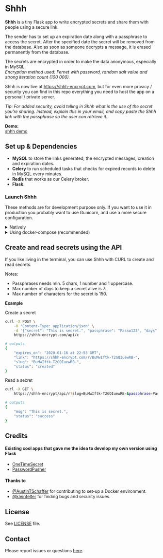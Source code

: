# Shhh  

**Shhh** is a tiny Flask app to write encrypted secrets and share them with people
using a secure link.  

The sender has to set up an expiration date along with a passphrase to access 
the secret. After the specified date the secret will be removed from the database.
Also as soon as someone decrypts a message, it is erased permanently from the 
database.  

The secrets are encrypted in order to make the data anonymous, especially
in MySQL.  
_Encryption method used: Fernet with password, random salt value and strong
iteration count (100 000)._  

Shhh is now live at https://shhh-encrypt.com, but for even more privacy / security you can
find in this repo everything you need to host the app on a personal / private server.  

_Tip: For added security, avoid telling in Shhh what is the use of the secret you're 
sharing. Instead, explain this in your email, and copy paste the Shhh link with the passphrase
so the user can retrieve it._  

**Demo:**  
[shhh demo](http://i.imgur.com/48SvAPa.gif)

## Set up & Dependencies

- **MySQL** to store the links generated, the encrypted messages, creation
and expiration dates.  
- **Celery** to run scheduled tasks that checks for expired records to delete in MySQL
every minutes.  
- **Redis** that works as our Celery broker.  
- **Flask**.  

### Launch Shhh

These methods are for development purpose only. If you want to use it in production
you probably want to use Gunicorn, and use a more secure configuration.  

<details>
<summary>Natively</summary>
  
#### MySQL

You will need a MySQL server running on localhost in the background.  
Create a MySQL database and run the following script to generate the
table `links` that will store our data.  

```sql
CREATE TABLE `links` (
  `slug_link` text,
  `encrypted_text` text,
  `date_created` datetime DEFAULT NULL,
  `date_expires` datetime DEFAULT NULL
) ENGINE=InnoDB DEFAULT CHARSET=utf8;
```

This MySQL query can also be executed against the MySQL server instance via
the `mysql/initialize.sql` file.  

#### Redis  

You will also need Redis running on localhost in the background has it will
work as our Celery broker. Open a new terminal window and launch it.    
```sh
redis-server
```

#### Flask and Celery   

In another terminal window, clone this repository and go inside it.
```sh 
git clone https://github.com/smallwat3r/shhh.git && cd shhh
```

We recommend that you create a virtual environment for this project, so you can
install the required dependencies.  

```sh
virtualenv -p python3 venv --no-site-package
source venv/bin/activate
pip install -r requirements.txt
```

Stay in the virtual environment created.  

You then need to set up a few environment variables. These will be used to
configure Flask, as well as the app's connection to MySQL.  

```sh
export FLASK_APP=shhh
export FLASK_ENV=dev-local
export HOST_MYSQL=127.0.0.1
export USER_MYSQL=<your MySQL username>
export PASS_MYSQL=<your MySQL password>
export DB_MYSQL=<name of the MySQL database created>
```

We then need to launch our Celery worker.  

To launch our Celery worker, open a new terminal window, go to the
project and run  

```sh
source venv/bin/activate  # make sure we are connected to our virtual env.
celery -A shhh.tasks worker --loglevel=INFO
```

Then we need to launch Celery beat that will be triggered by the worker to
delete the expired records from the database every minutes.  

To launch Celery beat, open a third terminal window, go to the
project and run  

```sh
source venv/bin/activate  # make sure we are connected to our virtual env.
celery -A shhh.tasks beat --loglevel=INFO
```

Then go back to your first terminal where you first set-up your virtual env
and launch flask with

```sh
python3 -m flask run --host='0.0.0.0'
```

You can now access Shhh on http://localhost:5000/  

You should be able to see in your other terminal windows the logs from 
Redis, Celery and Celery beat trigerring and receiving tasks to check
and deleted the expired records.  

</details>

<details>
<summary>Using docker-compose (recommended)</summary>

#### docker-compose  

You will need Docker, docker-compose and make installed on your machine.  

For development instances of Shhh, this repo contains a docker-compose
configuration. The configuration defines default settings for Shhh,
default settings for a containerized instance of MySQL server as well
as default settings for Redis and Celery (worker + beat). To build and
run Shhh via docker-compose:  

```sh
docker-compose up -d
```

or via Makefile:

```sh
make dc-start    # start app
                 
                 # other commands
                 # --------------
make dc-stop     # stop app
make dc-reboot   # reboot app
make dc-cleanup  # clean
```

Once the container image has finished building and starting, Shhh will be
available via http://localhost:5000/  

You can also inspect the MySQL data via http://localhost:8080/  
  
</details>

## Create and read secrets using the API

If you like living in the terminal, you can use Shhh with CURL to create
and read secrets.  

Notes: 
* Passphrases needs min. 5 chars, 1 number and 1 uppercase.  
* Max number of days to keep a secret alive is 7.  
* Max number of characters for the secret is 150.  

**Example**  

Create a secret  
```sh 
curl -X POST \
    -H "Content-Type: application/json" \
    -d '{"secret": "This is secret.", "passphrase": "Passw123", "days": 3}' \
    https://shhh-encrypt.com/api/c

# outputs
{
    "expires_on": "2020-01-16 at 22:53 GMT",
    "link": "https://shhh-encrypt.com/r/BuMwIftk-T2GQIuewRB-",
    "slug": "BuMwIftk-T2GQIuewRB-",
    "status": "created"
}
```

Read a secret  
```sh
curl -X GET \
    https://shhh-encrypt/api/r?slug=BuMwIftk-T2GQIuewRB-&passphrase=Passw123

# outputs
{
    "msg": "This is secret.",
    "status": "success"
}
```

## Credits

#### Existing cool apps that gave me the idea to develop my own version using Flask

* [OneTimeSecret](https://github.com/onetimesecret/onetimesecret)
* [PasswordPusher](https://github.com/pglombardo/PasswordPusher)

#### Thanks to

* [@AustinTSchaffer](https://github.com/AustinTSchaffer) for contributing to set-up a Docker environment.
* [@kleinfelter](https://github.com/kleinfelter) for finding bugs and security issues.

## License

See [LICENSE](https://github.com/smallwat3r/shhh/blob/master/LICENSE) file.  

## Contact

Please report issues or questions [here](https://github.com/smallwat3r/shhh/issues).
